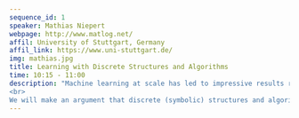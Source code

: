```yaml
---
sequence_id: 1
speaker: Mathias Niepert
webpage: http://www.matlog.net/
affil: University of Stuttgart, Germany
affil_link: https://www.uni-stuttgart.de/
img: mathias.jpg
title: Learning with Discrete Structures and Algorithms
time: 10:15 - 11:00
description: "Machine learning at scale has led to impressive results ranging from text-based image generation, reasoning with natural language, and code synthesis to name but a few.  ML at scale is also successfully applied to a broad range of problems in engineering and the sciences. These recent developments make some of us question the utility of incorporating prior knowledge in the form of symbolic (discrete) structures and algorithms. Are computing and data at scale all we need?
<br> 
We will make an argument that discrete (symbolic) structures and algorithms in machine learning models are advantageous and even required in numerous application domains such as Biology, Material Science, and Physics. Biomedical entities and their structural properties, for example, can be represented as graphs and require inductive biases equivariant to certain group operations. My lab's research is concerned with the development of machine learning methods that combine discrete structures with continuous equivariant representations. We also address the problem of learning and leveraging structure from data where it is missing, combining discrete algorithms and probabilistic models with gradient-based learning.  We will show that discrete structures and algorithms appear in numerous places such as ML-based PDE solvers and that modeling them explicitly is indeed beneficial. Especially machine learning models with the aim to exhibit some form of explanatory properties have to rely on symbolic representations. The talk will also cover some biomedical and physics-related applications."
---
```


